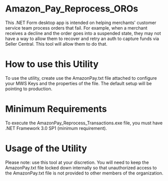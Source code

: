 # Amazon_Pay_Reprocess_OROs
This .NET Form desktop app is intended on helping merchants' customer service team process orders that fail. For example, when a merchant receives a decline and the order goes into a suspended state, they may not have a way to allow them to recover and retry an auth to capture funds via Seller Central. This tool will allow them to do that.

# How to use this Utility
To use the utility, create use the AmazonPay.txt file attached to configure your MWS Keys and the properties of the file. The default setup will be pointing to production.

# Minimum Requirements
To execute the AmazonPay_Reprocess_Transactions.exe file, you must have .NET Framework 3.0 SP1 (minimum requirement).

# Usage of the Utility
Please note: use this tool at your discretion. You will need to keep the AmazonPay.txt file locked down internally so that unauthorized access to the AmazonPay.txt file is not provided to other members of the organization.
